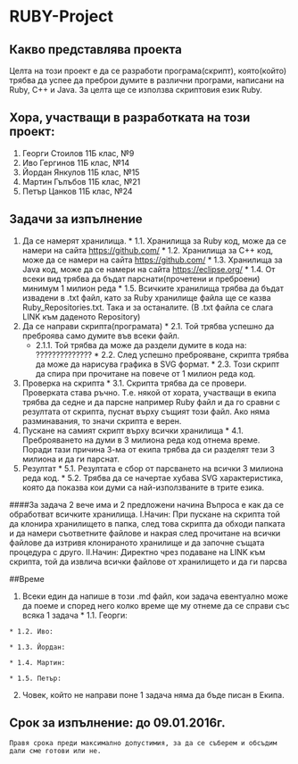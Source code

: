 # RUBY-Project
## Какво представлява проекта
  Целта на този проект е да се разработи програма(скрипт), която(който)
трябва да успее да преброи думите в различни програми, написани на Ruby,
C++ и Java. За целта ще се използва скриптовия език Ruby.

## Хора, участващи в разработката на този проект:

1. Георги Стоилов 11Б клас, №9
2. Иво Гергинов 11Б клас, №14
3. Йордан Янкулов 11Б клас, №15
4. Мартин Гълъбов 11Б клас, №21
5. Петър Цанков 11Б клас, №24

## Задачи за изпълнение
  1. Да се намерят хранилища.
    * 1.1. Хранилища за Ruby код, може да се намери на сайта https://github.com/
    * 1.2. Хранилища за C++ код, може да се намери на сайта https://github.com/
    * 1.3. Хранилища за Java код, може да се намери на сайта https://eclipse.org/
    * 1.4. От всеки вид трябва да бъдат парснати(прочетени и преброени) минимум
        1 милион реда
    * 1.5. Всичките хранилища трябва да бъдат извадени в .txt файл, като за Ruby
        хранилище файла ще се казва Ruby_Repositories.txt. Така и за останалите.
        (В .txt файла се слага LINK към даденото Repository)
  2. Да се направи скрипта(програмата)
    * 2.1. Той трябва успешно да преброява само думите във всеки файл.
      * 2.1.1. Той трябва да може да раздели думите в кода на: ??????????????
    * 2.2. След успешно преброяване, скрипта трябва да може да нарисува графика в
        SVG формат.
    * 2.3. Този скрипт да спира при прочитане на повече от 1 милион реда код.
  3. Проверка на скрипта
    * 3.1. Скрипта трябва да се провери. Проверката става ръчно. Т.е. някой от
        хората, участващи в екипа трябва да седне и да парсне например Ruby
        файл и да го сравни с резултата от скрипта, пуснат върху същият този
        файл. Ако няма разминавания, то значи скрипта е верен.
  4. Пускане на самият скрипт върху всички хранилища
    * 4.1. Преброяването на думи в 3 милиона реда код отнема време. Поради тази
        причина 3-ма от екипа трябва да си разделят тези 3 милиона и да ги
        парснат.
  5. Резултат
    * 5.1. Резултата е сбор от парсването на всички 3 милиона реда код.
    * 5.2. Трябва да се начертае хубава SVG характеристика, която да показва кои
        думи са най-използваните в трите езика.

####За задача 2 вече има и 2 предложени начина
    Въпроса е как да се обработват всичките хранилища.
    I.Начин:
      При пускане на скрипта той да клонира хранилището в папка, след това скрипта
      да обходи папката и да намери съответните файлове и накрая след прочитане на
      всички файлове да изтривя клонираното хранилище и да започне същата процедура
      с друго.
    II.Начин:
      Директно чрез подаване на LINK към скрипта, той да извлича всички файлове
      от хранилището и да ги парсва

##Време
  1. Всеки един да напише в този .md файл, кои задача евентуално може да поеме и
    според него колко време ще му отнеме да се справи със всяка 1 задача
    * 1.1. Георги:

    * 1.2. Иво:

    * 1.3. Йордан:

    * 1.4. Мартин:

    * 1.5. Петър:
  2. Човек, който не направи поне 1 задача няма да бъде писан в Екипа.

## Срок за изпълнение: до 09.01.2016г.
    Правя срока преди максимално допустимия, за да се съберем и обсъдим дали сме готови или не.
